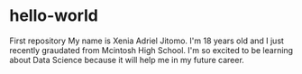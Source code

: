 # hello-world
First repository
My name is Xenia Adriel Jitomo. I'm 18 years old and I just recently graudated from Mcintosh High School. I'm so excited to be learning about Data Science because it will help me in my future career.
